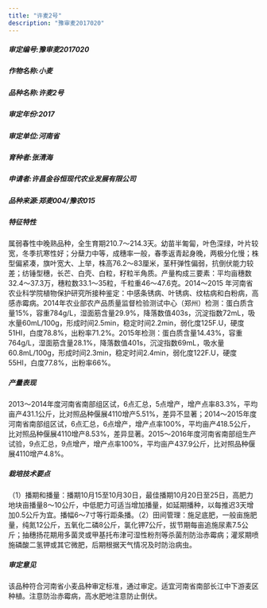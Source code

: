 ```yaml
---
title: "许麦2号"
description: "豫审麦2017020"
---
```

##### 审定编号:豫审麦2017020

##### 作物名称:小麦

##### 品种名称:许麦2号

##### 审定年份:2017

##### 审定单位:河南省

##### 育种者:张清海

##### 申请者:许昌金谷恒现代农业发展有限公司

##### 品种来源:郑麦004/豫农015

##### 特征特性
属弱春性中晚熟品种，全生育期210.7～214.3天。幼苗半匍匐，叶色深绿，叶片较宽，冬季抗寒性好；分蘖力中等，成穗率一般，春季返青起身晚，两极分化慢；株型偏紧凑，旗叶宽大、上举，株高76.2～83厘米，茎秆弹性偏弱，抗倒伏能力较差；纺锤型穗，长芒、白壳、白粒，籽粒半角质。产量构成三要素：平均亩穗数32.4～37.3万，穗粒数33.1～35粒，千粒重46～47.6克。2014～2015 年河南省农业科学院植物保护研究所接种鉴定：中感条锈病、叶锈病、纹枯病和白粉病，高感赤霉病。2014年农业部农产品质量监督检验测试中心（郑州）检测：蛋白质含量15%，容重784g/L，湿面筋含量29.9%，降落数值403s，沉淀指数72mL，吸水量60mL/100g，形成时间2.5min，稳定时间2.2min，弱化度125F.U，硬度51HI，白度78.8%，出粉率71.2%。2015年检测：蛋白质含量14.43%，容重764g/L，湿面筋含量28.1%，降落数值401s，沉淀指数69mL，吸水量60.8mL/100g，形成时间2.3min，稳定时间2.4min，弱化度122F.U，硬度55HI，白度77.8%，出粉率66%。

##### 产量表现
2013～2014年度河南省南部组区试，6点汇总，5点增产，增产点率83.3%，平均亩产431.1公斤，比对照品种偃展4110增产5.51%，差异不显著；2014～2015年度河南省南部组区试，6点汇总，6点增产，增产点率100%，平均亩产418.5公斤，比对照品种偃展4110增产8.53%，差异显著。2015～2016年度河南省南部组生产试验，9点汇总，9点增产，增产点率100%，平均亩产437.9公斤，比对照品种偃展4110增产4.8%。

##### 栽培技术要点
 （1）播期和播量：播期10月15至10月30日，最佳播期10月20日至25日，高肥力地块亩播量8～10公斤，中低肥力可适当增加播量，如延期播种，以每推迟3天增加0.5公斤为宜。播幅6～7寸等行距条播。（2）田间管理：施足底肥，一般亩施肥量，纯氮12公斤，五氧化二磷8公斤，氯化钾7公斤，拔节期每亩追施尿素7.5公斤；抽穗扬花期用多菌灵或甲基托布津可湿性粉剂等杀菌剂防治赤霉病；灌浆期喷施磷酸二氢钾或其它微肥，后期根据天气情况及时防治病虫。

##### 审定意见
该品种符合河南省小麦品种审定标准，通过审定。适宜河南省南部长江中下游麦区种植。注意防治赤霉病，高水肥地注意防止倒伏。
